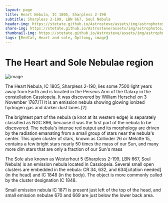 ```yaml
---
layout: page
title: Heart Nebula, IC 1805, Sharpless 2-190
subtitle: Sharpless 2-199, LBN 667, Soul Nebula
header-img: https://stetate.github.io/Astrosteve/assets/img/astrophotos/11092020_heartandsole.jpg
share-img: https://stetate.github.io/Astrosteve/assets/img/astrophotos/11092020_heartandsole.jpg
thumbnail-img: https://stetate.github.io/Astrosteve/assets/img/astrophotos/11092020_heartandsole.jpg
tags: [RedCat, Heart and sole, Optlong, image]
---
```

# The Heart and Sole Nebulae region

![image][filter]

The Heart Nebula, IC 1805, Sharpless 2-190, lies some 7500 light years away from Earth and is located in the Perseus Arm of the Galaxy in the constellation Cassiopeia. It was discovered by William Herschel on 3 November 1787.[1] It is an emission nebula showing glowing ionized hydrogen gas and darker dust lanes.[2]

The brightest part of the nebula (a knot at its western edge) is separately classified as NGC 896, because it was the first part of the nebula to be discovered. The nebula's intense red output and its morphology are driven by the radiation emanating from a small group of stars near the nebula's center. This open cluster of stars, known as Collinder 26 or Melotte 15, contains a few bright stars nearly 50 times the mass of our Sun, and many more dim stars that are only a fraction of our Sun's mass


The Sole also known as Westerhout 5 (Sharpless 2-199, LBN 667, Soul Nebula) is an emission nebula located in Cassiopeia. Several small open clusters are embedded in the nebula: CR 34, 632, and 634[citation needed] (in the head) and IC 1848 (in the body). The object is more commonly called by the cluster designation IC 1848.

Small emission nebula IC 1871 is present just left of the top of the head, and small emission nebulae 670 and 669 are just below the lower back area.

[filter]:../assets/img/astrophotos/11092020_heartandsole.jpg